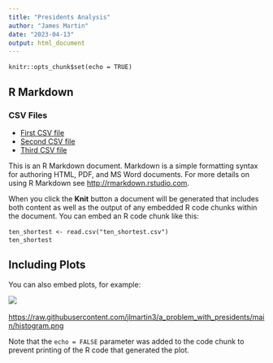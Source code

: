 ```yaml
---
title: "Presidents Analysis"
author: "James Martin"
date: "2023-04-13"
output: html_document
---
```


```{r setup, include=FALSE}
knitr::opts_chunk$set(echo = TRUE)
```

## R Markdown

### CSV Files

* [First CSV file](/path/to/first/file.csv)
* [Second CSV file](/path/to/second/file.csv)
* [Third CSV file](/path/to/third/file.csv)


This is an R Markdown document. Markdown is a simple formatting syntax for authoring HTML, PDF, and MS Word documents. For more details on using R Markdown see <http://rmarkdown.rstudio.com>.

When you click the **Knit** button a document will be generated that includes both content as well as the output of any embedded R code chunks within the document. You can embed an R code chunk like this:

```{r cars}
ten_shortest <- read.csv("ten_shortest.csv")
ten_shortest

```

## Including Plots

You can also embed plots, for example:

<a href="https://raw.githubusercontent.com/jlmartin3/a_problem_with_presidents/main/histogram.png"><img class="book" src="![image](https://raw.githubusercontent.com/jlmartin3/a_problem_with_presidents/main/histogram.png)"   height="400"></a>


https://raw.githubusercontent.com/jlmartin3/a_problem_with_presidents/main/histogram.png



Note that the `echo = FALSE` parameter was added to the code chunk to prevent printing of the R code that generated the plot.
